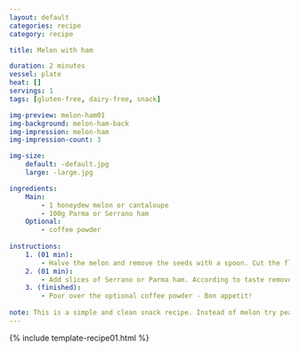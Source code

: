 ```yaml
---
layout: default
categories: recipe
category: recipe

title: Melon with ham

duration: 2 minutes
vessel: plate
heat: []
servings: 1
tags: [gluten-free, dairy-free, snack]

img-preview: melon-ham01
img-background: melon-ham-back
img-impression: melon-ham
img-impression-count: 3

img-size:
    default: -default.jpg
    large: -large.jpg

ingredients:
    Main:
        - 1 honeydew melon or cantaloupe
        - 100g Parma or Serrano ham
    Optional:
        - coffee powder
        
instructions:
    1. (01 min): 
        - Halve the melon and remove the seeds with a spoon. Cut the flesh into bite-sized pieces.
    2. (01 min):
        - Add slices of Serrano or Parma ham. According to taste remove the fat.
    3. (finished): 
        - Pour over the optional coffee powder - Bon appetit!
 
note: This is a simple and clean snack recipe. Instead of melon try peaches. 
---
```

<!--more-->

{% include template-recipe01.html %}

